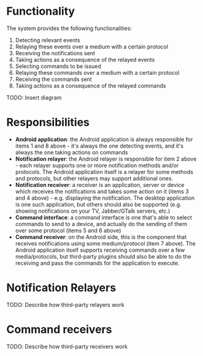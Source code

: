 # Functionality #

The system provides the following functionalities:
  1. Detecting relevant events
  1. Relaying these events over a medium with a certain protocol
  1. Receiving the notifications sent
  1. Taking actions as a consequence of the relayed events
  1. Selecting commands to be issued
  1. Relaying these commands over a medium with a certain protocol
  1. Receiving the commands sent
  1. Taking actions as a consequence of the relayed commands

TODO: Insert diagram

# Responsibilities #

  * **Android application**: the Android application is always responsible for items 1 and 8 above - it's always the one detecting events, and it's always the one taking actions on commands
  * **Notification relayer**: the Android relayer is responsible for item 2 above - each relayer supports one or more notification methods and/or protocols. The Android application itself is a relayer for some methods and protocols, but other relayers may support additional ones.
  * **Notification receiver**: a receiver is an application, server or device which receives the notifications and takes some action on it (items 3 and 4 above) - e.g. displaying the notification. The desktop application is one such application, but others should also be supported (e.g. showing notifications on your TV, Jabber/GTalk servers, etc.)
  * **Command interface**: a command interface is one that's able to select commands to send to a device, and actually do the sending of them over some protocol (items 5 and 6 above)
  * **Command receiver**: on the Android side, this is the component that receives notifications using some medium/protocol (item 7 above). The Android application itself supports receiving commands over a few media/protocols, but third-party plugins should also be able to do the receiving and pass the commands for the application to execute.

# Notification Relayers #

TODO: Describe how third-party relayers work

# Command receivers #

TODO: Describe how third-party receivers work